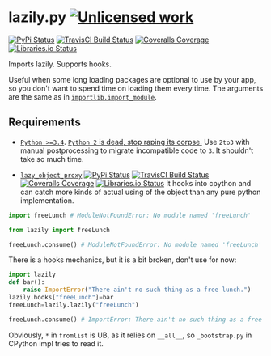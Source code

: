 lazily.py [![Unlicensed work](https://raw.githubusercontent.com/unlicense/unlicense.org/master/static/favicon.png)](https://unlicense.org/)
===============
[![PyPi Status](https://img.shields.io/pypi/v/lazily.py.svg)](https://pypi.python.org/pypi/lazily.py)
[![TravisCI Build Status](https://travis-ci.org/KOLANICH/lazily.py.svg?branch=master)](https://travis-ci.org/KOLANICH/lazily.py)
[![Coveralls Coverage](https://img.shields.io/coveralls/KOLANICH/lazily.py.svg)](https://coveralls.io/r/KOLANICH/lazily.py)
[![Libraries.io Status](https://img.shields.io/librariesio/github/KOLANICH/lazily.py.svg)](https://libraries.io/github/KOLANICH/lazily.py)

Imports lazily. Supports hooks.

Useful when some long loading packages are optional to use by your app, so you don't want to spend time on loading them every time. The arguments are the same as in [```importlib.import_module```](https://docs.python.org/3/library/importlib.html#importlib.import_module).

Requirements
------------
* [```Python >=3.4```](https://www.python.org/downloads/). [```Python 2``` is dead, stop raping its corpse.](https://python3statement.org/) Use ```2to3``` with manual postprocessing to migrate incompatible code to ```3```. It shouldn't take so much time.

* [```lazy_object_proxy```](https://github.com/ionelmc/python-lazy-object-proxy) [![PyPi Status](https://img.shields.io/pypi/v/lazy-object-proxy.svg)](https://pypi.python.org/pypi/lazy-object-proxy)
[![TravisCI Build Status](https://travis-ci.org/ionelmc/python-lazy-object-proxy.svg?branch=master)](https://travis-ci.org/ionelmc/python-lazy-object-proxy)
[![Coveralls Coverage](https://img.shields.io/coveralls/ionelmc/python-lazy-object-proxy.svg)](https://coveralls.io/r/ionelmc/python-lazy-object-proxy.py)
[![Libraries.io Status](https://img.shields.io/librariesio/github/ionelmc/python-lazy-object-proxy.svg)](https://libraries.io/github/ionelmc/python-lazy-object-proxy) It hooks into cpython and can catch more kinds of actual using of the object than any pure python implementation.


```python
import freeLunch # ModuleNotFoundError: No module named 'freeLunch'
```

```python
from lazily import freeLunch

freeLunch.consume() # ModuleNotFoundError: No module named 'freeLunch'
```

There is a hooks mechanics, but it is a bit broken, don't use for now:

```python
import lazily
def bar():
	raise ImportError("There ain't no such thing as a free lunch.")
lazily.hooks["freeLunch"]=bar
freeLunch=lazily.lazily("freeLunch")

freeLunch.consume() # ImportError: There ain't no such thing as a free lunch.
```

Obviously, `*` in `fromlist` is UB, as it relies on `__all__`, so `_bootstrap.py` in CPython impl tries to read it.